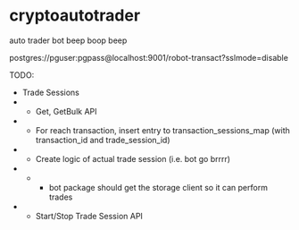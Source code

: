 # cryptoautotrader
auto trader bot beep boop beep

postgres://pguser:pgpass@localhost:9001/robot-transact?sslmode=disable

TODO:
- Trade Sessions
- - Get, GetBulk API
- - For reach transaction, insert entry to transaction_sessions_map (with transaction_id and trade_session_id)
- - Create logic of actual trade session (i.e. bot go brrrr)
- - - bot package should get the storage client so it can perform trades
- - Start/Stop Trade Session API
